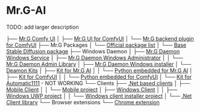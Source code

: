 # Mr.G-AI

TODO: add larger description


├── [Mr.G Comfy UI](https://github.com/RazvanManolache/Mr.G-ComfyUI)
│   ├── [Mr.G UI for ComfyUI](https://github.com/RazvanManolache/Mr.G-ComfyUI-Plugin.Web)
│   └── [Mr.G backend plugin for ComfyUI](https://github.com/RazvanManolache/Mr.G-ComfyUI-Plugin.Backend)
├── Mr.G Packages
│   └── [Official package list](https://github.com/RazvanManolache/Mr.G-AI-Packages-List)
│       └── [Base Stable Diffusion package](https://github.com/RazvanManolache/Mr.G-AI-Package-Base)
├── Windows Daemon 
│ 	├── [Mr.G Daemon Windows Service](https://github.com/RazvanManolache/Mr.G-Daemon-Windows-Service)
│ 	├── [Mr.G Daemon Windows Administrator](https://github.com/RazvanManolache/Mr.G-Daemon-Windows-Administrator)
│ 	│     └── [Mr.G Daemon Admin Library](https://github.com/RazvanManolache/Mr.G-Daemon-Admin-.Net-Library)
│ 	├── [Mr.G Daemon Windows installer](https://github.com/RazvanManolache/Mr.G-Daemon-Windows-Installer)
│ 	└── [Deamon Kits](https://github.com/RazvanManolache/Mr.G-Daemon-Kits-List)
│       ├── [Kit for Mr.G AI](https://github.com/RazvanManolache/Mr.G-Kit-Mr.G.AI)
│       │ └── [Python embedded for Mr.G AI](https://github.com/RazvanManolache/Mr.G-Python-Embedded-Mr.G-AI)
│       ├── [Kit for ComfyUI](https://github.com/RazvanManolache/Mr.G-Kit-ComfyUI)
│       │ └── [Python embedded for ComfyUI](hhttps://github.com/RazvanManolache/Mr.G-Python-Embedded-ComfyUI)
│       └── [Kit for Automatic1111](https://github.com/RazvanManolache/Mr.G-Kit-Automatic1111) - NOT WORKING
└── Clients
    ├── [.Net based clients](https://github.com/RazvanManolache/Mr.G-AI-Clients-.Net)
    │   ├── [Mobile Client](https://github.com/RazvanManolache/Mr.G-AI-Mobile)
    │   │   └── [Mobile project](https://github.com/RazvanManolache/Mr.G-AI-Mobile-MAUI)
    │   ├── [Windows Client](https://github.com/RazvanManolache/Mr.G-AI-Desktop)
    │   │   ├── [Windows UWP project](https://github.com/RazvanManolache/Mr.G-AI-Desktop-UWP)
    │   │   └── [Windows client installer project](https://github.com/RazvanManolache/Mr.G-AI-Desktop-Installer)
    │   └── [.Net Client library](https://github.com/RazvanManolache/Mr.G-AI-Client-.Net-Library)
    └── Browser extensions
        └── [Chrome extension](https://github.com/RazvanManolache/Mr.G-AI-Browser-Extension-Chrome)
